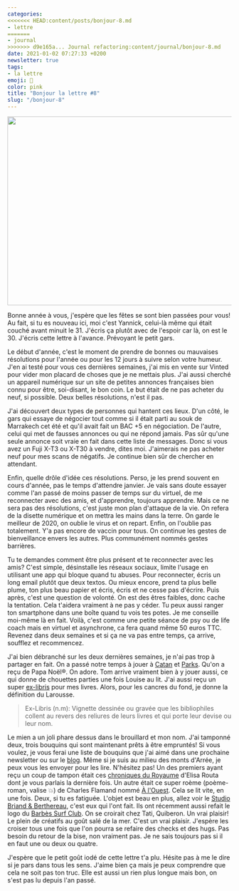 ```yaml
---
categories:
<<<<<<< HEAD:content/posts/bonjour-8.md
- lettre
=======
- journal
>>>>>>> d9e165a... Journal refactoring:content/journal/bonjour-8.md
date: 2021-01-02 07:27:33 +0200
newsletter: true
tags:
- la lettre
emoji: 💌
color: pink
title: "Bonjour la lettre #8"
slug: "/bonjour-8"
---
```


<img class="tl-email-image" data-id="3986422" height="424" src="https://gallery.tinyletterapp.com/a0d8b178d0758f62b0c01a8cd9fc5d00a4997449/images/d70e5488-12e6-480a-bce8-c2cacbca1d2c.jpeg" width="640"/>

Bonne année à vous, j'espère que les fêtes se sont bien passées pour vous! Au fait, si tu es nouveau ici, moi c'est Yannick, celui-là même qui était couché avant minuit le 31. J'écris ça plutôt avec de l'espoir car là, on est le 30. J'écris cette lettre à l'avance. Prévoyant le petit gars.

Le début d'année, c'est le moment de prendre de bonnes ou mauvaises résolutions pour l'année ou pour les 12 jours à suivre selon votre humeur. J'en ai testé pour vous ces dernières semaines, j'ai mis en vente sur Vinted pour vider mon placard de choses que je ne mettais plus. J'ai aussi cherché un appareil numérique sur un site de petites annonces françaises bien connu pour être, soi-disant, le bon coin. Le but était de ne pas acheter du neuf, si possible. Deux belles résolutions, n'est il pas.

J'ai découvert deux types de personnes qui hantent ces lieux. D'un côté, le gars qui essaye de négocier tout comme si il était parti au souk de Marrakech cet été et qu'il avait fait un BAC +5 en négociation. De l'autre, celui qui met de fausses annonces ou qui ne répond jamais. Pas sûr qu'une seule annonce soit vraie en fait dans cette liste de messages. Donc si vous avez un Fuji X-T3 ou X-T30 à vendre, dites moi. J'aimerais ne pas acheter neuf pour mes scans de négatifs. Je continue bien sûr de chercher en attendant.

Enfin, quelle drôle d'idée ces résolutions. Perso, je les prend souvent en cours d'année, pas le temps d'attendre janvier. Je vais sans doute essayer comme l'an passé de moins passer de temps sur du virtuel, de me reconnecter avec des amis, et d'apprendre, toujours apprendre. Mais ce ne sera pas des résolutions, c'est juste mon plan d'attaque de la vie. On refera de la disette numérique et on mettra les mains dans la terre. On garde le meilleur de 2020, on oublie le virus et on repart. Enfin, on l'oublie pas totalement. Y'a pas encore de vaccin pour tous. On continue les gestes de bienveillance envers les autres. Plus communément nommés gestes barrières.

Tu te demandes comment être plus présent et te reconnecter avec les amis? C'est simple, désinstalle les réseaux sociaux, limite l'usage en utilisant une app qui bloque quand tu abuses. Pour reconnecter, écris un long email plutôt que deux textos. Ou mieux encore, prend ta plus belle plume, ton plus beau papier et écris, écris et ne cesse pas d'écrire. Puis après, c'est une question de volonté. On est des êtres faibles, donc cache la tentation. Cela t'aidera vraiment à ne pas y céder. Tu peux aussi ranger ton smartphone dans une boîte quand tu vois tes potes. Je me conseille moi-même là en fait. Voilà, c'est comme une petite séance de psy ou de life coach mais en virtuel et asynchrone, ca fera quand même 50 euros TTC. Revenez dans deux semaines et si ça ne va pas entre temps, ça arrive, soufflez et recommencez.

J'ai bien débranché sur les deux dernières semaines, je n'ai pas trop à partager en fait. On a passé notre temps à jouer à <a href="https://www.catan.com">Catan</a> et <a href="https://59parks.net">Parks</a>. Qu'on a reçu de Papa Noël®. On adore. Tom arrive vraiment bien à y jouer aussi, ce qui donne de chouettes parties une fois Louise au lit. J'ai aussi reçu un super <a href="https://morganerospars.com">ex-libris</a> pour mes livres. Alors, pour les cancres du fond, je donne la définition du Larousse.

> Ex-Libris (n.m): Vignette dessinée ou gravée que les bibliophiles collent au revers des reliures de leurs livres et qui porte leur devise ou leur nom.

Le mien a un joli phare dessus dans le brouillard et mon nom. J'ai tamponné deux, trois bouquins qui sont maintenant prêts à être empruntés! Si vous voulez, je vous ferai une liste de bouquins que j'ai aimé dans une prochaine newsletter ou sur le <a href="https://yannickschutz.com">blog</a>. Même si je suis au milieu des monts d'Arrée, je peux vous les envoyer pour les lire. N'hésitez pas! Un des premiers ayant reçu un coup de tampon était ces <a href="https://www.elisarouta.com/livre/p/chroniquesduroyaume">chroniques du Royaume</a> d'Elisa Routa dont je vous parlais la dernière fois. Un autre était ce super roème (poème-roman, valise 💥) de Charles Flamand nommé <a href="https://www.charlesflamand.com/pour-commander-a-l-ouest">À l'Ouest</a>. Cela se lit vite, en une fois. Deux, si tu es fatiguée. L'objet est beau en plus, allez voir le <a href="https://www.briand-berthereau.com">Studio Briand &amp; Berthereau</a>, c'est eux qui l'ont fait. Ils ont récemment aussi refait le logo du <a href="http://www.briand-berthereau.com/projets/identite-surf-club/">Barbès Surf Club</a>. On se croirait chez Tati, Quiberon. Un vrai plaisir! Le plein de créatifs au goût salé de la mer. C'est un vrai plaisir. J'espère les croiser tous une fois que l'on pourra se refaire des checks et des hugs. Pas besoin du retour de la bise, non vraiment pas. Je ne sais toujours pas si il en faut une ou deux ou quatre.

J'espère que le petit goût iodé de cette lettre t'a plu. Hésite pas à me le dire si je pars dans tous les sens. J'aime bien ça mais je peux comprendre que cela ne soit pas ton truc. Elle est aussi un rien plus longue mais bon, on s'est pas lu depuis l'an passé.
